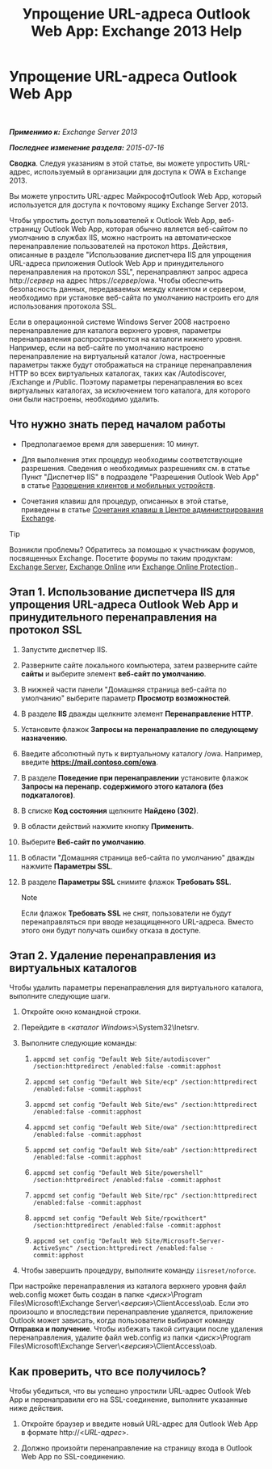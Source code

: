 ﻿---
title: 'Упрощение URL-адреса Outlook Web App: Exchange 2013 Help'
TOCTitle: Упрощение URL-адреса Outlook Web App
ms:assetid: 5fb6a873-f3cf-4f82-87d1-2ff6e47a0080
ms:mtpsurl: https://technet.microsoft.com/ru-ru/library/Aa998359(v=EXCHG.150)
ms:contentKeyID: 54652120
ms.date: 04/30/2018
mtps_version: v=EXCHG.150
ms.translationtype: HT
---

# Упрощение URL-адреса Outlook Web App

 

_**Применимо к:** Exchange Server 2013_

_**Последнее изменение раздела:** 2015-07-16_

**Сводка**. Следуя указаниям в этой статье, вы можете упростить URL-адрес, используемый в организации для доступа к OWA в Exchange 2013.

Вы можете упростить URL-адрес МайкрософтOutlook Web App, который используется для доступа к почтовому ящику Exchange Server 2013.

Чтобы упростить доступ пользователей к Outlook Web App, веб-страницу Outlook Web App, которая обычно является веб-сайтом по умолчанию в службах IIS, можно настроить на автоматическое перенаправление пользователей на протокол https. Действия, описанные в разделе "Использование диспетчера IIS для упрощения URL-адреса приложения Outlook Web App и принудительного перенаправления на протокол SSL", перенаправляют запрос адреса http://*сервер* на адрес https://*сервер*/owa. Чтобы обеспечить безопасность данных, передаваемых между клиентом и сервером, необходимо при установке веб-сайта по умолчанию настроить его для использования протокола SSL.

Если в операционной системе Windows Server 2008 настроено перенаправление для каталога верхнего уровня, параметры перенаправления распространяются на каталоги нижнего уровня. Например, если на веб-сайте по умолчанию настроено перенаправление на виртуальный каталог /owa, настроенные параметры также будут отображаться на странице перенаправления HTTP во всех виртуальных каталогах, таких как /Autodiscover, /Exchange и /Public. Поэтому параметры перенаправления во всех виртуальных каталогах, за исключением того каталога, для которого они были настроены, необходимо удалить.

## Что нужно знать перед началом работы

  - Предполагаемое время для завершения: 10 минут.

  - Для выполнения этих процедур необходимы соответствующие разрешения. Сведения о необходимых разрешениях см. в статье Пункт "Диспетчер IIS" в подразделе "Разрешения Outlook Web App" в статье [Разрешения клиентов и мобильных устройств](clients-and-mobile-devices-permissions-exchange-2013-help.md).

  - Сочетания клавиш для процедур, описанных в этой статье, приведены в статье [Сочетания клавиш в Центре администрирования Exchange](keyboard-shortcuts-in-the-exchange-admin-center-exchange-online-protection-help.md).

> [!TIP]  
> Возникли проблемы? Обратитесь за помощью к участникам форумов, посвященных Exchange. Посетите форумы по таким продуктам: <a href="https://go.microsoft.com/fwlink/p/?linkid=60612">Exchange Server</a>, <a href="https://go.microsoft.com/fwlink/p/?linkid=267542">Exchange Online</a> или <a href="https://go.microsoft.com/fwlink/p/?linkid=285351">Exchange Online Protection</a>..


## Этап 1. Использование диспетчера IIS для упрощения URL-адреса Outlook Web App и принудительного перенаправления на протокол SSL

1.  Запустите диспетчер IIS.

2.  Разверните сайте локального компьютера, затем разверните сайте **сайты** и выберите элемент **веб-сайт по умолчанию**.

3.  В нижней части панели "Домашняя страница веб-сайта по умолчанию" выберите параметр **Просмотр возможностей**.

4.  В разделе **IIS** дважды щелкните элемент **Перенаправление HTTP**.

5.  Установите флажок **Запросы на перенаправление по следующему назначению**.

6.  Введите абсолютный путь к виртуальному каталогу /owa. Например, введите **https://mail.contoso.com/owa**.

7.  В разделе **Поведение при перенаправлении** установите флажок **Запросы на перенапр. содержимого этого каталога (без подкаталогов)**.

8.  В списке **Код состояния** щелкните **Найдено (302)**.

9.  В области действий нажмите кнопку **Применить**.

10. Выберите **Веб-сайт по умолчанию**.

11. В области "Домашняя страница веб-сайта по умолчанию" дважды нажмите **Параметры SSL**.

12. В разделе **Параметры SSL** снимите флажок **Требовать SSL**.
    
    > [!NOTE]  
    > Если флажок <strong>Требовать SSL</strong> не снят, пользователи не будут перенаправляться при вводе незащищенного URL-адреса. Вместо этого они будут получать ошибку отказа в доступе.


## Этап 2. Удаление перенаправления из виртуальных каталогов

Чтобы удалить параметры перенаправления для виртуального каталога, выполните следующие шаги.

1.  Откройте окно командной строки.

2.  Перейдите в \<*каталог Windows*\>\\System32\\Inetsrv.

3.  Выполните следующие команды:
    
    1.  `appcmd set config "Default Web Site/autodiscover" /section:httpredirect /enabled:false -commit:apphost`
    
    2.  `appcmd set config "Default Web Site/ecp" /section:httpredirect /enabled:false -commit:apphost`
    
    3.  `appcmd set config "Default Web Site/ews" /section:httpredirect /enabled:false -commit:apphost`
    
    4.  `appcmd set config "Default Web Site/owa" /section:httpredirect /enabled:false -commit:apphost`
    
    5.  `appcmd set config "Default Web Site/oab" /section:httpredirect /enabled:false -commit:apphost`
    
    6.  `appcmd set config "Default Web Site/powershell" /section:httpredirect /enabled:false -commit:apphost`
    
    7.  `appcmd set config "Default Web Site/rpc" /section:httpredirect /enabled:false -commit:apphost`
    
    8.  `appcmd set config "Default Web Site/rpcwithcert" /section:httpredirect /enabled:false -commit:apphost`
    
    9.  `appcmd set config "Default Web Site/Microsoft-Server-ActiveSync" /section:httpredirect /enabled:false -commit:apphost`

4.  Чтобы завершить процедуру, выполните команду `iisreset/noforce`.

При настройке перенаправления из каталога верхнего уровня файл web.config может быть создан в папке \<*диск*\>\\Program Files\\Microsoft\\Exchange Server\\\<*версия*\>\\ClientAccess\\oab. Если это произошло и впоследствии перенаправление удаляется, приложение Outlook может зависать, когда пользователи выбирают команду **Отправка и получение**. Чтобы избежать такой ситуации после удаления перенаправления, удалите файл web.config из папки \<*диск*\>\\Program Files\\Microsoft\\Exchange Server\\\<*версия*\>\\ClientAccess\\oab.

## Как проверить, что все получилось?

Чтобы убедиться, что вы успешно упростили URL-адрес Outlook Web App и перенаправили его на SSL-соединение, выполните указанные ниже действия.

1.  Откройте браузер и введите новый URL-адрес для Outlook Web App в формате http://\<*URL-адрес*\>.

2.  Должно произойти перенаправление на страницу входа в Outlook Web App по SSL-соединению.

